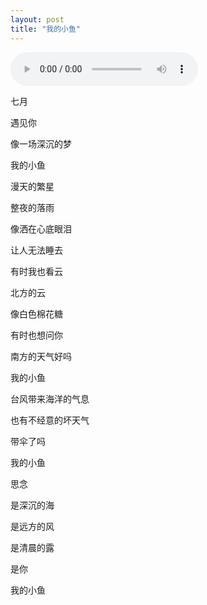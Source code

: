 ```yaml
---
layout: post
title: "我的小鱼"
---
```

<audio id="audio" controls autoplay>
      <source id="mp3" src="https://iwait.me/assets/imgs/欧得洋 - 孤单北半球.mp3">
      </audio>

七月

遇见你

像一场深沉的梦

我的小鱼




漫天的繁星

整夜的落雨

像洒在心底眼泪

让人无法睡去




有时我也看云

北方的云

像白色棉花糖

有时也想问你

南方的天气好吗

我的小鱼




台风带来海洋的气息

也有不经意的坏天气

带伞了吗

我的小鱼




思念 

是深沉的海

是远方的风

是清晨的露




是你

我的小鱼



